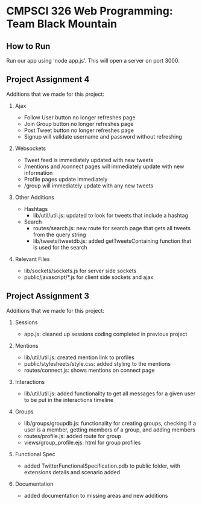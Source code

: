 # CMPSCI 326 Web Programming: Team Black Mountain

## How to Run
Run our app using 'node app.js'. This will open a server on port 3000.

## Project Assignment 4
Additions that we made for this project:

1. Ajax
   - Follow User button no longer refreshes page
   - Join Group button no longer refreshes page
   - Post Tweet button no longer refreshes page
   - Signup will validate username and password without refreshing

2. Websockets
   - Tweet feed is immediately updated with new tweets
   - /mentions and /connect pages will immediately update with new information
   - Profile pages update immediately
   - /group will immediately update with any new tweets

3. Other Additions
   - Hashtags
      - lib/util/util.js: updated to look for tweets that include a hashtag
   - Search 
      - routes/search.js: new route for search page that gets all tweets from the query string
      - lib/tweets/tweetdb.js: added getTweetsContaining function that is used for the search

4. Relevant Files
   - lib/sockets/sockets.js for server side sockets
   - public/javascript/*.js for client side sockets and ajax

## Project Assignment 3
Additions that we made for this project:

1. Sessions
   - app.js: cleaned up sessions coding completed in previous project

2. Mentions
   - lib/util/util.js: created mention link to profiles
   - public/stylesheets/style.css: added styling to the mentions
   - routes/connect.js: shows mentions on connect page

3. Interactions
   - lib/util/util.js: added functionality to get all messages for a given user to be put in the interactions timeline

4. Groups
   - lib/groups/groupdb.js: functionality for creating groups, checking if a user is a member, getting members of a group, and adding members
   - routes/profile.js: added route for group 
   - views/group_profile.ejs: html for group profiles

5. Functional Spec
   - added TwitterFunctionalSpecification.pdb to public folder, with extensions details and scenario added

6. Documentation
   - added documentation to missing areas and new additions
